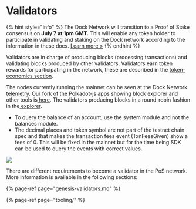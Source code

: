 # Validators

{% hint style="info" %}
The Dock Network will transition to a Proof of Stake consensus on **July 7 at 1pm GMT.** This will enable any token holder to participate in validating and staking on the Dock network according to the information in these docs.  [Learn more &gt;](https://blog.dock.io/docks-proof-of-stake-mainnet-will-launch-on-july-7th-2021/)
{% endhint %}



Validators are in charge of producing blocks \(processing transactions\) and validating blocks produced by other validators. Validators earn token rewards for participating in the network, these are described in the [token-economics section](../learn/token-economics/).

The nodes currently running the mainnet can be seen at the Dock Network [telemetry](https://telemetry.polkadot.io/#list/Dock%20Mainnet). Our fork of the Polkadot-js apps showing block explorer and other tools is[ here](https://fe.dock.io/). The validators producing blocks in a round-robin fashion in the[ explorer](https://fe.dock.io/#/explorer).

* To query the balance of an account, use the system module and not the balances module.
* The decimal places and token symbol are not part of the testnet chain spec and that makes the transaction fees event \(TxnFeesGiven\) show a fees of 0. This will be fixed in the mainnet but for the time being SDK can be used to query the events with correct values.

![](https://lh5.googleusercontent.com/YIWtkIq09uYTcCXJ-wUKLakXWV1EeOmjAfJvpNBVxGzy0QNGT47wpS9HYMgnE7Va__iavD1NRPNhbibtKWMjyW2AEqqXiqhxVB36dpbPLP6b8XHQF5EuUJX3dXCXGOL0Ge5E35Qy)

There are different requirements to become a validator in the PoS network. More information is available in the following sections:

{% page-ref page="genesis-validators.md" %}

{% page-ref page="tooling/" %}







